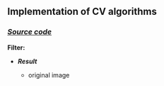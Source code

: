 ## Implementation of CV algorithms



### ***[Source code]()***
**Filter:**
* ***Result***

  * original image
  

